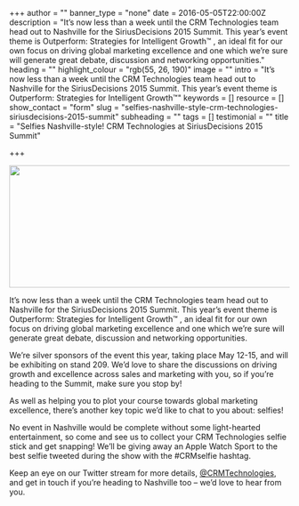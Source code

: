 +++
author = ""
banner_type = "none"
date = 2016-05-05T22:00:00Z
description = "It’s now less than a week until the CRM Technologies team head out to Nashville for the SiriusDecisions 2015 Summit. This year’s event theme is Outperform: Strategies for Intelligent Growth™ , an ideal fit for our own focus on driving global marketing excellence and one which we’re sure will generate great debate, discussion and networking opportunities."
heading = ""
highlight_colour = "rgb(55, 26, 190)"
image = ""
intro = "It’s now less than a week until the CRM Technologies team head out to Nashville for the SiriusDecisions 2015 Summit. This year’s event theme is Outperform: Strategies for Intelligent Growth™"
keywords = []
resource = []
show_contact = "form"
slug = "selfies-nashville-style-crm-technologies-siriusdecisions-2015-summit"
subheading = ""
tags = []
testimonial = ""
title = "Selfies Nashville-style! CRM Technologies at SiriusDecisions 2015 Summit"

+++
<p><img style="display: block; margin-left: auto; margin-right: auto;" src="https://crmtdigital.com/sites/default/files/LinkedIn_646x200_Silver_V1.jpg" alt="" width="646" height="220"></p>

It’s now less than a week until the CRM Technologies team head out to Nashville for the SiriusDecisions 2015 Summit. This year’s event theme is Outperform: Strategies for Intelligent Growth™ , an ideal fit for our own focus on driving global marketing excellence and one which we’re sure will generate great debate, discussion and networking opportunities.

We’re silver sponsors of the event this year, taking place May 12-15, and will be exhibiting on stand 209. We’d love to share the discussions on driving growth and excellence across sales and marketing with you, so if you’re heading to the Summit, make sure you stop by!

As well as helping you to plot your course towards global marketing excellence, there’s another key topic we’d like to chat to you about: selfies!

No event in Nashville would be complete without some light-hearted entertainment, so come and see us to collect your CRM Technologies selfie stick and get snapping! We’ll be giving away an Apple Watch Sport to the best selfie tweeted during the show with the #CRMselfie hashtag.

Keep an eye on our Twitter stream for more details, [@CRMTechnologies](http://www.twitter.com/crmtechnologies), and get in touch if you’re heading to Nashville too – we’d love to hear from you.